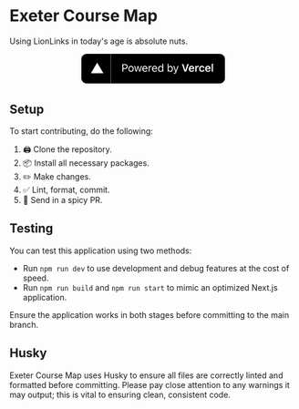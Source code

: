 # Exeter Course Map

Using LionLinks in today's age is absolute nuts.

<a href="https://vercel.com/?utm_source=[exeter-computing-club]&utm_campaign=oss">
    <p align="center">
        <img src="./public/powered-by-vercel.svg" width="50%">
    </p>
</a>

## Setup

To start contributing, do the following:

1. 🖨️ Clone the repository.
2. 📦 Install all necessary packages.
3. ✏️ Make changes.
4. ✅ Lint, format, commit.
5. 📨 Send in a spicy PR.

## Testing

You can test this application using two methods:

- Run `npm run dev` to use development and debug features at the cost of speed.
- Run `npm run build` and `npm run start` to mimic an optimized Next.js application.

Ensure the application works in both stages before committing to the main branch.

## Husky

Exeter Course Map uses Husky to ensure all files are correctly linted and formatted before committing.
Please pay close attention to any warnings it may output; this is vital to ensuring clean,
consistent code.
